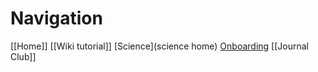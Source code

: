 # Navigation

[[Home]]
[[Wiki tutorial]]
[Science](science home)
[Onboarding](onboarding)
[[Journal Club]]